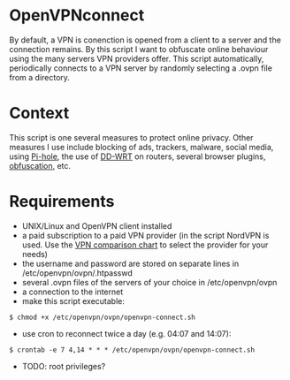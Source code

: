 # OpenVPNconnect
By default, a VPN is conenction is opened from a client to a server and the connection remains. By this script I want to obfuscate online behaviour using the many servers VPN providers offer. This script automatically, periodically connects to a VPN server by randomly selecting a .ovpn file from a directory.

# Context

This script is one several measures to protect online privacy. Other measures I use include blocking of ads, trackers, malware, social media, using [Pi-hole](https://pi-hole.net/), the use of [DD-WRT](http://dd-wrt.com/) on routers, several browser plugins, [obfuscation](https://github.com/rzsykzmxpxzasqxtyxlveeanfu/Obfuscator/), etc.

# Requirements

* UNIX/Linux and OpenVPN client installed
* a paid subscription to a paid VPN provider (in the script NordVPN is used. Use the [VPN comparison chart](https://thatoneprivacysite.net/vpn-comparison-chart/) to select the provider for your needs)
* the username and password are stored on separate lines in /etc/openvpn/ovpn/.htpasswd
* several .ovpn files of the servers of your choice in /etc/openvpn/ovpn
* a connection to the internet
* make this script executable:
```
$ chmod +x /etc/openvpn/ovpn/openvpn-connect.sh
```
* use cron to reconnect twice a day (e.g. 04:07 and 14:07):
```
$ crontab -e 7 4,14 * * * /etc/openvpn/ovpn/openvpn-connect.sh
```
* TODO: root privileges?
